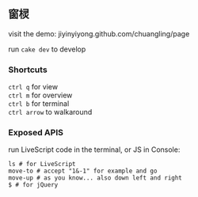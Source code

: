 
## 窗棂

visit the demo: jiyinyiyong.github.com/chuangling/page

run `cake dev` to develop

### Shortcuts

`ctrl q` for view  
`ctrl m` for overview  
`ctrl b` for terminal  
`ctrl arrow` to walkaround  


### Exposed APIS

run LiveScript code in the terminal, or JS in Console:

```LiveScript
ls # for LiveScript
move-to # accept "1&-1" for example and go
move-up # as you know... also down left and right
$ # for jQuery
```